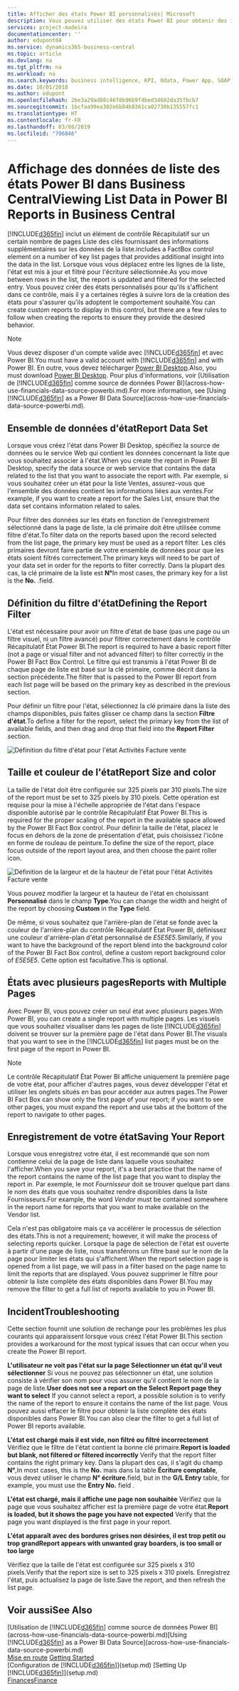 ```yaml
---
title: Afficher des états Power BI personnalisés| Microsoft
description: Vous pouvez utiliser des états Power BI pour obtenir des informations supplémentaires sur les données dans les listes.
services: project-madeira
documentationcenter: ''
author: edupont04
ms.service: dynamics365-business-central
ms.topic: article
ms.devlang: na
ms.tgt_pltfrm: na
ms.workload: na
ms.search.keywords: business intelligence, KPI, Odata, Power App, SOAP, analysis
ms.date: 10/01/2018
ms.author: edupont
ms.openlocfilehash: 2be3a29ad88c46f8b96b9f4bed34602da35fbcb7
ms.sourcegitcommit: 1bcfaa99ea302e6b84b8361ca02730b135557fc1
ms.translationtype: HT
ms.contentlocale: fr-FR
ms.lasthandoff: 03/08/2019
ms.locfileid: "796846"
---
```

# <a name="viewing-list-data-in-power-bi-reports-in-business-central"></a><span data-ttu-id="8d380-103">Affichage des données de liste des états Power BI dans Business Central</span><span class="sxs-lookup"><span data-stu-id="8d380-103">Viewing List Data in Power BI Reports in Business Central</span></span> 
[!INCLUDE[d365fin](includes/d365fin_md.md)] <span data-ttu-id="8d380-104">inclut un élément de contrôle Récapitulatif sur un certain nombre de pages Liste des clés fournissant des informations supplémentaires sur les données de la liste.</span><span class="sxs-lookup"><span data-stu-id="8d380-104">includes a FactBox control element on a number of key list pages that provides additional insight into the data in the list.</span></span> <span data-ttu-id="8d380-105">Lorsque vous vous déplacez entre les lignes de la liste, l'état est mis à jour et filtré pour l'écriture sélectionnée.</span><span class="sxs-lookup"><span data-stu-id="8d380-105">As you move between rows in the list, the report is updated and filtered for the selected entry.</span></span> <span data-ttu-id="8d380-106">Vous pouvez créer des états personnalisés pour qu'ils s'affichent dans ce contrôle, mais il y a certaines règles à suivre lors de la création des états pour s'assurer qu'ils adoptent le comportement souhaité.</span><span class="sxs-lookup"><span data-stu-id="8d380-106">You can create custom reports to display in this control, but there are a few rules to follow when creating the reports to ensure they provide the desired behavior.</span></span>  

> [!NOTE]  
>   <span data-ttu-id="8d380-107">Vous devez disposer d'un compte valide avec [!INCLUDE[d365fin](includes/d365fin_md.md)] et avec Power BI.</span><span class="sxs-lookup"><span data-stu-id="8d380-107">You must have a valid account with [!INCLUDE[d365fin](includes/d365fin_md.md)] and with Power BI.</span></span> <span data-ttu-id="8d380-108">En outre, vous devez télécharger [Power BI Desktop](https://powerbi.microsoft.com/en-us/desktop/).</span><span class="sxs-lookup"><span data-stu-id="8d380-108">Also, you must download [Power BI Desktop](https://powerbi.microsoft.com/en-us/desktop/).</span></span> <span data-ttu-id="8d380-109">Pour plus d'informations, voir [Utilisation de [!INCLUDE[d365fin](includes/d365fin_md.md)] comme source de données Power BI](across-how-use-financials-data-source-powerbi.md).</span><span class="sxs-lookup"><span data-stu-id="8d380-109">For more information, see [Using [!INCLUDE[d365fin](includes/d365fin_md.md)] as a Power BI Data Source](across-how-use-financials-data-source-powerbi.md).</span></span>  

## <a name="report-data-set"></a><span data-ttu-id="8d380-110">Ensemble de données d'état</span><span class="sxs-lookup"><span data-stu-id="8d380-110">Report Data Set</span></span>
<span data-ttu-id="8d380-111">Lorsque vous créez l'état dans Power BI Desktop, spécifiez la source de données ou le service Web qui contient les données concernant la liste que vous souhaitez associer à l'état.</span><span class="sxs-lookup"><span data-stu-id="8d380-111">When you create the report in Power BI Desktop, specify the data source or web service that contains the data related to the list that you want to associate the report with.</span></span> <span data-ttu-id="8d380-112">Par exemple, si vous souhaitez créer un état pour la liste Ventes, assurez-vous que l'ensemble des données contient les informations liées aux ventes.</span><span class="sxs-lookup"><span data-stu-id="8d380-112">For example, if you want to create a report for the Sales List, ensure that the data set contains information related to sales.</span></span>  

<span data-ttu-id="8d380-113">Pour filtrer des données sur les états en fonction de l'enregistrement sélectionné dans la page de liste, la clé primaire doit être utilisée comme filtre d'état.</span><span class="sxs-lookup"><span data-stu-id="8d380-113">To filter data on the reports based upon the record selected from the list page, the primary key must be used as a report filter.</span></span> <span data-ttu-id="8d380-114">Les clés primaires devront faire partie de votre ensemble de données pour que les états soient filtrés correctement.</span><span class="sxs-lookup"><span data-stu-id="8d380-114">The primary keys will need to be part of your data set in order for the reports to filter correctly.</span></span> <span data-ttu-id="8d380-115">Dans la plupart des cas, la clé primaire de la liste est **N°**</span><span class="sxs-lookup"><span data-stu-id="8d380-115">In most cases, the primary key for a list is the **No.**</span></span> <span data-ttu-id="8d380-116">.</span><span class="sxs-lookup"><span data-stu-id="8d380-116">field.</span></span>  

## <a name="defining-the-report-filter"></a><span data-ttu-id="8d380-117">Définition du filtre d'état</span><span class="sxs-lookup"><span data-stu-id="8d380-117">Defining the Report Filter</span></span>
<span data-ttu-id="8d380-118">L'état est nécessaire pour avoir un filtre d'état de base (pas une page ou un filtre visuel, ni un filtre avancé) pour filtrer correctement dans le contrôle Récapitulatif État Power BI.</span><span class="sxs-lookup"><span data-stu-id="8d380-118">The report is required to have a basic report filter (not a page or visual filter and not advanced filter) to filter correctly in the Power BI Fact Box Control.</span></span> <span data-ttu-id="8d380-119">Le filtre qui est transmis à l'état Power BI de chaque page de liste est basé sur la clé primaire, comme décrit dans la section précédente.</span><span class="sxs-lookup"><span data-stu-id="8d380-119">The filter that is passed to the Power BI report from each list page will be based on the primary key as described in the previous section.</span></span>  

<span data-ttu-id="8d380-120">Pour définir un filtre pour l'état, sélectionnez la clé primaire dans la liste des champs disponibles, puis faites glisser ce champ dans la section **Filtre d'état**.</span><span class="sxs-lookup"><span data-stu-id="8d380-120">To define a filter for the report, select the primary key from the list of available fields, and then drag and drop that field into the **Report Filter** section.</span></span>  

![Définition du filtre d'état pour l'état Activités Facture vente](./media/across-how-use-powerbi-reports-factbox/financials-powerbi-report-filter.png)

## <a name="report-size-and-color"></a><span data-ttu-id="8d380-122">Taille et couleur de l'état</span><span class="sxs-lookup"><span data-stu-id="8d380-122">Report Size and color</span></span>
<span data-ttu-id="8d380-123">La taille de l'état doit être configurée sur 325 pixels par 310 pixels.</span><span class="sxs-lookup"><span data-stu-id="8d380-123">The size of the report must be set to 325 pixels by 310 pixels.</span></span> <span data-ttu-id="8d380-124">Cette opération est requise pour la mise à l'échelle appropriée de l'état dans l'espace disponible autorisé par le contrôle Récapitulatif État Power BI.</span><span class="sxs-lookup"><span data-stu-id="8d380-124">This is required for the proper scaling of the report in the available space allowed by the Power BI Fact Box control.</span></span> <span data-ttu-id="8d380-125">Pour définir la taille de l'état, placez le focus en dehors de la zone de présentation d'état, puis choisissez l'icône en forme de rouleau de peinture.</span><span class="sxs-lookup"><span data-stu-id="8d380-125">To define the size of the report, place focus outside of the report layout area, and then choose the paint roller icon.</span></span>

![Définition de la largeur et de la hauteur de l'état pour l'état Activités Facture vente](./media/across-how-use-powerbi-reports-factbox/financials-powerbi-report-sizing.png)

<span data-ttu-id="8d380-127">Vous pouvez modifier la largeur et la hauteur de l'état en choisissant **Personnalisé** dans le champ **Type**.</span><span class="sxs-lookup"><span data-stu-id="8d380-127">You can change the width and height of the report by choosing **Custom** in the **Type** field.</span></span>

<span data-ttu-id="8d380-128">De même, si vous souhaitez que l'arrière-plan de l'état se fonde avec la couleur de l'arrière-plan du contrôle Récapitulatif État Power BI, définissez une couleur d'arrière-plan d'état personnalisé de *E5E5E5*.</span><span class="sxs-lookup"><span data-stu-id="8d380-128">Similarly, if you want to have the background of the report blend into the background color of the Power BI Fact Box control, define a custom report background color of *E5E5E5*.</span></span> <span data-ttu-id="8d380-129">Cette option est facultative.</span><span class="sxs-lookup"><span data-stu-id="8d380-129">This is optional.</span></span>  

## <a name="reports-with-multiple-pages"></a><span data-ttu-id="8d380-130">États avec plusieurs pages</span><span class="sxs-lookup"><span data-stu-id="8d380-130">Reports with Multiple Pages</span></span>
<span data-ttu-id="8d380-131">Avec Power BI, vous pouvez créer un seul état avec plusieurs pages.</span><span class="sxs-lookup"><span data-stu-id="8d380-131">With Power BI, you can create a single report with multiple pages.</span></span> <span data-ttu-id="8d380-132">Les visuels que vous souhaitez visualiser dans les pages de liste [!INCLUDE[d365fin](includes/d365fin_md.md)] doivent se trouver sur la première page de l'état dans Power BI.</span><span class="sxs-lookup"><span data-stu-id="8d380-132">The visuals that you want to see in the [!INCLUDE[d365fin](includes/d365fin_md.md)] list pages must be on the first page of the report in Power BI.</span></span>  

> [!NOTE]  
>  <span data-ttu-id="8d380-133">Le contrôle Récapitulatif État Power BI affiche uniquement la première page de votre état, pour afficher d'autres pages, vous devez développer l'état et utiliser les onglets situés en bas pour accéder aux autres pages.</span><span class="sxs-lookup"><span data-stu-id="8d380-133">The Power BI Fact Box can show only the first page of your report; if you want to see other pages, you must expand the report and use tabs at the bottom of the report to navigate to other pages.</span></span>  

## <a name="saving-your-report"></a><span data-ttu-id="8d380-134">Enregistrement de votre état</span><span class="sxs-lookup"><span data-stu-id="8d380-134">Saving Your Report</span></span>

<span data-ttu-id="8d380-135">Lorsque vous enregistrez votre état, il est recommandé que son nom contienne celui de la page de liste dans laquelle vous souhaitez l'afficher.</span><span class="sxs-lookup"><span data-stu-id="8d380-135">When you save your report, it's a best practice that the name of the report contains the name of the list page that you want to display the report in.</span></span> <span data-ttu-id="8d380-136">Par exemple, le mot *Fournisseur* doit se trouver quelque part dans le nom des états que vous souhaitez rendre disponibles dans la liste Fournisseurs.</span><span class="sxs-lookup"><span data-stu-id="8d380-136">For example, the word *Vendor* must be contained somewhere in the report name for reports that you want to make available on the Vendor list.</span></span>  

<span data-ttu-id="8d380-137">Cela n'est pas obligatoire mais ça va accélérer le processus de sélection des états.</span><span class="sxs-lookup"><span data-stu-id="8d380-137">This is not a requirement; however, it will make the process of selecting reports quicker.</span></span> <span data-ttu-id="8d380-138">Lorsque la page de sélection de l'état est ouverte à partir d'une page de liste, nous transférons un filtre basé sur le nom de la page pour limiter les états qui s'affichent.</span><span class="sxs-lookup"><span data-stu-id="8d380-138">When the report selection page is opened from a list page, we will pass in a filter based on the page name to limit the reports that are displayed.</span></span>  <span data-ttu-id="8d380-139">Vous pouvez supprimer le filtre pour obtenir la liste complète des états disponibles dans Power BI.</span><span class="sxs-lookup"><span data-stu-id="8d380-139">You may remove the filter to get a full list of reports available to you in Power BI.</span></span>  

## <a name="troubleshooting"></a><span data-ttu-id="8d380-140">Incident</span><span class="sxs-lookup"><span data-stu-id="8d380-140">Troubleshooting</span></span>
<span data-ttu-id="8d380-141">Cette section fournit une solution de rechange pour les problèmes les plus courants qui apparaissent lorsque vous créez l'état Power BI.</span><span class="sxs-lookup"><span data-stu-id="8d380-141">This section provides a workaround for the most typical issues that can occur when you create the Power BI report.</span></span>  

<span data-ttu-id="8d380-142">**L'utilisateur ne voit pas l'état sur la page Sélectionner un état qu'il veut sélectionner** Si vous ne pouvez pas sélectionner un état, une solution consiste à vérifier son nom pour vous assurer qu'il contient le nom de la page de liste.</span><span class="sxs-lookup"><span data-stu-id="8d380-142">**User does not see a report on the Select Report page they want to select** If you cannot select a report, a possible solution is to verify the name of the report to ensure it contains the name of the list page.</span></span> <span data-ttu-id="8d380-143">Vous pouvez aussi effacer le filtre pour obtenir la liste complète des états disponibles dans Power BI.</span><span class="sxs-lookup"><span data-stu-id="8d380-143">You can also clear the filter to get a full list of Power BI reports available.</span></span>  

<span data-ttu-id="8d380-144">**L'état est chargé mais il est vide, non filtré ou filtré incorrectement** Vérifiez que le filtre de l'état contient la bonne clé primaire.</span><span class="sxs-lookup"><span data-stu-id="8d380-144">**Report is loaded but blank, not filtered or filtered incorrectly** Verify that the report filter contains the right primary key.</span></span> <span data-ttu-id="8d380-145">Dans la plupart des cas, il s'agit du champ **N°**,</span><span class="sxs-lookup"><span data-stu-id="8d380-145">In most cases, this is the **No.**</span></span> <span data-ttu-id="8d380-146">mais dans la table **Écriture comptable**, vous devez utiliser le champ **N° écriture**.</span><span class="sxs-lookup"><span data-stu-id="8d380-146">field, but in the **G/L Entry** table, for example, you must use the **Entry No.** field  .</span></span>

<span data-ttu-id="8d380-147">**L'état est chargé, mais il affiche une page non souhaitée** Vérifiez que la page que vous souhaitez afficher est la première page de votre état.</span><span class="sxs-lookup"><span data-stu-id="8d380-147">**Report is loaded, but it shows the page you have not expected** Verify that the page you want displayed is the first page in your report.</span></span>  

<span data-ttu-id="8d380-148">**L'état apparaît avec des bordures grises non désirées, il est trop petit ou trop grand**</span><span class="sxs-lookup"><span data-stu-id="8d380-148">**Report appears with unwanted gray boarders, is too small or too large**</span></span>

<span data-ttu-id="8d380-149">Vérifiez que la taille de l'état est configurée sur 325 pixels x 310 pixels.</span><span class="sxs-lookup"><span data-stu-id="8d380-149">Verify that the report size is set to 325 pixels x 310 pixels.</span></span> <span data-ttu-id="8d380-150">Enregistrez l'état, puis actualisez la page de liste.</span><span class="sxs-lookup"><span data-stu-id="8d380-150">Save the report, and then refresh the list page.</span></span>  

## <a name="see-also"></a><span data-ttu-id="8d380-151">Voir aussi</span><span class="sxs-lookup"><span data-stu-id="8d380-151">See Also</span></span>
<span data-ttu-id="8d380-152">[Utilisation de [!INCLUDE[d365fin](includes/d365fin_md.md)] comme source de données Power BI](across-how-use-financials-data-source-powerbi.md)</span><span class="sxs-lookup"><span data-stu-id="8d380-152">[Using [!INCLUDE[d365fin](includes/d365fin_md.md)] as a Power BI Data Source](across-how-use-financials-data-source-powerbi.md)</span></span>  
<span data-ttu-id="8d380-153">[Mise en route](product-get-started.md)  </span><span class="sxs-lookup"><span data-stu-id="8d380-153">[Getting Started](product-get-started.md)  </span></span>  
<span data-ttu-id="8d380-154">[Configuration de [!INCLUDE[d365fin](includes/d365fin_md.md)]](setup.md)  </span><span class="sxs-lookup"><span data-stu-id="8d380-154">[Setting Up [!INCLUDE[d365fin](includes/d365fin_md.md)]](setup.md)  </span></span>  
[<span data-ttu-id="8d380-155">Finances</span><span class="sxs-lookup"><span data-stu-id="8d380-155">Finance</span></span>](finance.md)  
